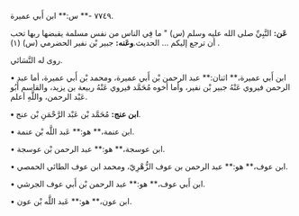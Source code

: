 ٧٧٤٩ -** س:** ابن أَبي عميرة.

**عَن:** النَّبِيِّ صلى الله عليه وسلم (س) " ما فِي الناس من نفس مسلمة يقبضها ربها تحب أن ترجع إليكم ... الحديث.**وعَنه:** جبير بْن نفير الحضرمي (س) (١) .

روى له النَّسَائي.

• ابن أَبي عميرة،** اثنان:** عبد الرحمن بْن أَبي عميرة، ومحمد بْن أَبي عميرة، أما عبد الرحمن فيروي عَنْهُ جبير بْن نفير، وأما أخوه مُحَمَّد فيروي عَنْهُ ربيعة بن يزيد، والقاسم أَبُو عَبْد الرحمن، واللَّهِ أعلم.

**• ابن عنج:** مُحَمَّد بْن عَبْد الرَّحْمَنِ بْن عنج.

• ابن عنمة،** هو:** عَبد اللَّه بْن عنمة.

• ابن عوسجة،** هو:** عبد الرحمن بْن عوسجة.

• ابن عوف،** هو:** عبد الرحمن بن عوف الزُّهْرِيّ، ومحمد ابن عوف الطائي الحمصي.

• ابن أَبي عوف،** هو:** عبد الرحمن بْن أَبي عوف الجرشي.

• ابن عون،** هو:** عَبد اللَّه بْن عون.